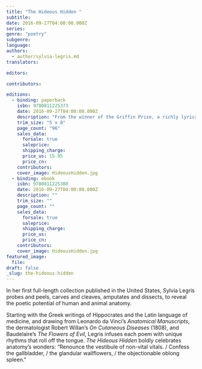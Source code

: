 ```yaml
---
title: "The Hideous Hidden "
subtitle:
date: 2016-09-27T04:00:00.000Z
series:
genre: "poetry"
subgenre:
language:
authors:
  - author/sylvia-legris.md
translators:

editors:

contributors:

editions:
  - binding: paperback
    isbn: 9780811225373
    date: 2016-09-27T04:00:00.000Z
    description: "From the winner of the Griffin Prize, a richly lyrical collection of poems exploring the body’s minutiae "
    trim_size: "5 x 8"
    page_count: "96"
    sales_data:
      forsale: true
      saleprice:
      shipping_charge:
      price_us: 15.95
      price_cn:
    contributors:
    cover_image: HideousHidden.jpg
  - binding: ebook
    isbn: 9780811225380
    date: 2016-09-27T04:00:00.000Z
    description: ""
    trim_size: ""
    page_count: ""
    sales_data:
      forsale: true
      saleprice:
      shipping_charge:
      price_us:
      price_cn:
    contributors:
    cover_image: HideousHidden.jpg
featured_image:
  file:
draft: false
_slug: the-hideous-hidden
---
```


In her first full-length collection published in the United States, Sylvia Legris probes and peels, carves and cleaves, amputates and dissects, to reveal the poetic potential of human and animal anatomy.

Starting with the Greek writings of Hippocrates and the Latin language of medicine, and drawing from Leonardo da Vinci’s _Anatomical Manuscripts_, the dermatologist Robert Willan’s _On Cutaneous Diseases_ (1808), and Baudelaire’s _The Flowers of Evil_, Legris infuses each poem with unique rhythms that roll off the tongue. _The Hideous Hidden_ boldly celebrates anatomy’s wonders: “Renounce the vestibule of non-vital vitals. / Confess the gallbladder, / the glandular wallflowers, / the objectionable oblong spleen."

